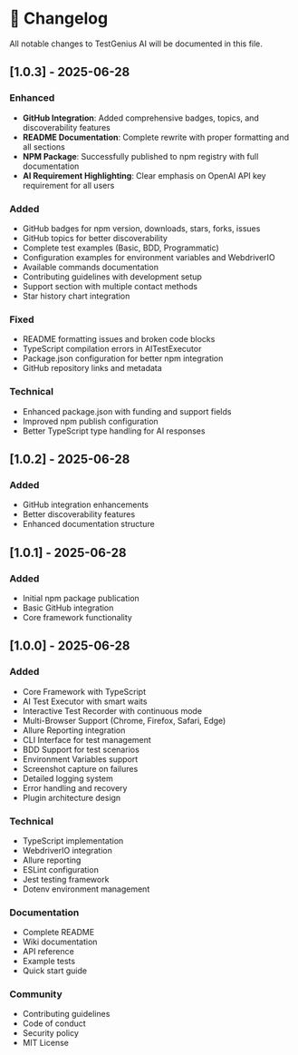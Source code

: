 # 📝 Changelog

All notable changes to TestGenius AI will be documented in this file.

## [1.0.3] - 2025-06-28

### Enhanced
- **GitHub Integration**: Added comprehensive badges, topics, and discoverability features
- **README Documentation**: Complete rewrite with proper formatting and all sections
- **NPM Package**: Successfully published to npm registry with full documentation
- **AI Requirement Highlighting**: Clear emphasis on OpenAI API key requirement for all users

### Added
- GitHub badges for npm version, downloads, stars, forks, issues
- GitHub topics for better discoverability
- Complete test examples (Basic, BDD, Programmatic)
- Configuration examples for environment variables and WebdriverIO
- Available commands documentation
- Contributing guidelines with development setup
- Support section with multiple contact methods
- Star history chart integration

### Fixed
- README formatting issues and broken code blocks
- TypeScript compilation errors in AITestExecutor
- Package.json configuration for better npm integration
- GitHub repository links and metadata

### Technical
- Enhanced package.json with funding and support fields
- Improved npm publish configuration
- Better TypeScript type handling for AI responses

## [1.0.2] - 2025-06-28

### Added
- GitHub integration enhancements
- Better discoverability features
- Enhanced documentation structure

## [1.0.1] - 2025-06-28

### Added
- Initial npm package publication
- Basic GitHub integration
- Core framework functionality

## [1.0.0] - 2025-06-28

### Added
- Core Framework with TypeScript
- AI Test Executor with smart waits
- Interactive Test Recorder with continuous mode
- Multi-Browser Support (Chrome, Firefox, Safari, Edge)
- Allure Reporting integration
- CLI Interface for test management
- BDD Support for test scenarios
- Environment Variables support
- Screenshot capture on failures
- Detailed logging system
- Error handling and recovery
- Plugin architecture design

### Technical
- TypeScript implementation
- WebdriverIO integration
- Allure reporting
- ESLint configuration
- Jest testing framework
- Dotenv environment management

### Documentation
- Complete README
- Wiki documentation
- API reference
- Example tests
- Quick start guide

### Community
- Contributing guidelines
- Code of conduct
- Security policy
- MIT License 